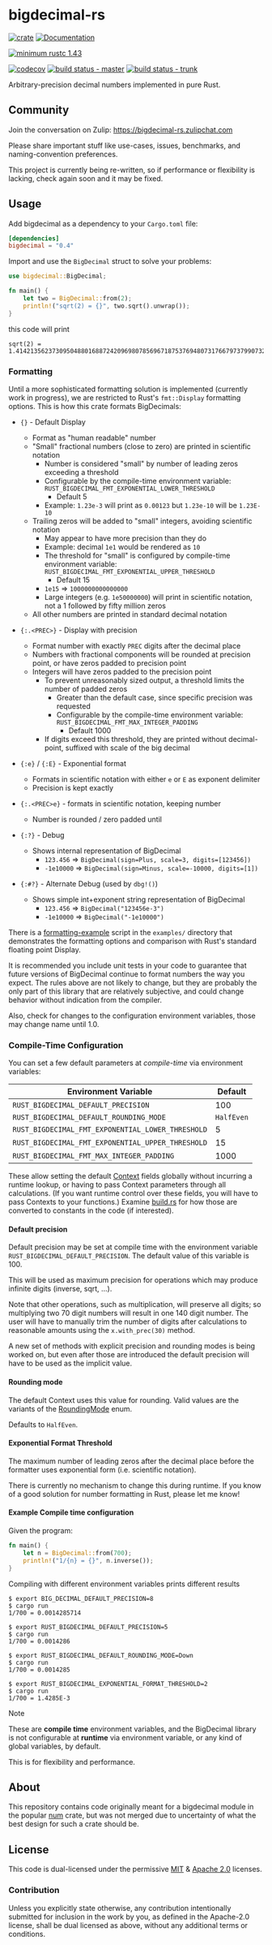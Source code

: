 # bigdecimal-rs


[![crate](https://img.shields.io/crates/v/bigdecimal.svg)](https://crates.io/crates/bigdecimal)
[![Documentation](https://docs.rs/bigdecimal/badge.svg)](https://docs.rs/bigdecimal)

[![minimum rustc 1.43](https://img.shields.io/badge/rustc-1.43+-red.svg)](https://rust-lang.github.io/rfcs/2495-min-rust-version.html)

[![codecov](https://codecov.io/gh/akubera/bigdecimal-rs/branch/feature/circleci/graph/badge.svg?token=YTwyxrxJ3S)](https://codecov.io/gh/akubera/bigdecimal-rs)
[![build status - master](https://gitlab.com/akubera/bigdecimal-rs/badges/master/pipeline.svg?ignore_skipped=true&key_text=status:master&key_width=96)](https://gitlab.com/akubera/bigdecimal-rs/-/pipelines)
[![build status - trunk](https://gitlab.com/akubera/bigdecimal-rs/badges/trunk/pipeline.svg?ignore_skipped=true&key_text=status:trunk&key_width=96)](https://gitlab.com/akubera/bigdecimal-rs/-/pipelines)



Arbitrary-precision decimal numbers implemented in pure Rust.

##  Community

Join the conversation on Zulip: https://bigdecimal-rs.zulipchat.com

Please share important stuff like use-cases, issues, benchmarks, and
naming-convention preferences.

This project is currently being re-written, so if performance or flexibility
is lacking, check again soon and it may be fixed.

## Usage

Add bigdecimal as a dependency to your `Cargo.toml` file:

```toml
[dependencies]
bigdecimal = "0.4"
```

Import and use the `BigDecimal` struct to solve your problems:

```rust
use bigdecimal::BigDecimal;

fn main() {
    let two = BigDecimal::from(2);
    println!("sqrt(2) = {}", two.sqrt().unwrap());
}
```

this code will print

```
sqrt(2) = 1.414213562373095048801688724209698078569671875376948073176679737990732478462107038850387534327641573
```

### Formatting

Until a more sophisticated formatting solution is implemented (currently work in progress),
we are restricted to Rust's `fmt::Display` formatting options.
This is how this crate formats BigDecimals:

- `{}` - Default Display
    - Format as "human readable" number
    - "Small" fractional numbers (close to zero) are printed in scientific notation
        - Number is considered "small" by number of leading zeros exceeding a threshold
        - Configurable by the compile-time environment variable:
          `RUST_BIGDECIMAL_FMT_EXPONENTIAL_LOWER_THRESHOLD`
            - Default 5
        - Example: `1.23e-3` will print as `0.00123` but `1.23e-10` will be `1.23E-10`
    - Trailing zeros will be added to "small" integers, avoiding scientific notation
        - May appear to have more precision than they do
        - Example: decimal `1e1` would be rendered as `10`
        - The threshold for "small" is configured by compile-time environment variable:
          `RUST_BIGDECIMAL_FMT_EXPONENTIAL_UPPER_THRESHOLD`
            - Default 15
        - `1e15` => `1000000000000000`
        - Large integers (e.g. `1e50000000`) will print in scientific notation, not
          a 1 followed by fifty million zeros
    - All other numbers are printed in standard decimal notation

- `{:.<PREC>}` - Display with precision
    - Format number with exactly `PREC` digits after the decimal place
    - Numbers with fractional components will be rounded at precision point, or have
      zeros padded to precision point
    - Integers will have zeros padded to the precision point
        - To prevent unreasonably sized output, a threshold limits the number
          of padded zeros
            - Greater than the default case, since specific precision was requested
            - Configurable by the compile-time environment variable:
              `RUST_BIGDECIMAL_FMT_MAX_INTEGER_PADDING`
                - Default 1000
        - If digits exceed this threshold, they are printed without decimal-point,
          suffixed with scale of the big decimal

- `{:e}` / `{:E}` - Exponential format
    - Formats in scientific notation with either `e` or `E` as exponent delimiter
    - Precision is kept exactly

- `{:.<PREC>e}` - formats in scientific notation, keeping number
    - Number is rounded / zero padded until

- `{:?}` - Debug
    - Shows internal representation of BigDecimal
        - `123.456` => `BigDecimal(sign=Plus, scale=3, digits=[123456])`
        - `-1e10000` => `BigDecimal(sign=Minus, scale=-10000, digits=[1])`

- `{:#?}` - Alternate Debug (used by `dbg!()`)
    - Shows simple int+exponent string representation of BigDecimal
        - `123.456` => `BigDecimal("123456e-3")`
        - `-1e10000` => `BigDecimal("-1e10000")`

There is a [formatting-example](examples/formatting-example.rs) script in the
`examples/` directory that demonstrates the formatting options and comparison
with Rust's standard floating point Display.

It is recommended you include unit tests in your code to guarantee that future
versions of BigDecimal continue to format numbers the way you expect.
The rules above are not likely to change, but they are probably the only part
of this library that are relatively subjective, and could change behavior
without indication from the compiler.

Also, check for changes to the configuration environment variables, those
may change name until 1.0.

### Compile-Time Configuration

You can set a few default parameters at _compile-time_ via environment variables:

|  Environment Variable                              | Default    |
|----------------------------------------------------|------------|
|  `RUST_BIGDECIMAL_DEFAULT_PRECISION`               |  100       |
|  `RUST_BIGDECIMAL_DEFAULT_ROUNDING_MODE`           | `HalfEven` |
|  `RUST_BIGDECIMAL_FMT_EXPONENTIAL_LOWER_THRESHOLD` |  5         |
|  `RUST_BIGDECIMAL_FMT_EXPONENTIAL_UPPER_THRESHOLD` |  15        |
|  `RUST_BIGDECIMAL_FMT_MAX_INTEGER_PADDING`         |  1000      |

These allow setting the default [Context] fields globally without incurring a runtime lookup,
or having to pass Context parameters through all calculations.
(If you want runtime control over these fields, you will have to pass Contexts to your functions.)
Examine [build.rs] for how those are converted to constants in the code (if interested).

[Context]: https://docs.rs/bigdecimal/latest/bigdecimal/struct.Context.html
[build.rs]: ./build.rs


#### Default precision

Default precision may be set at compile time with the environment variable `RUST_BIGDECIMAL_DEFAULT_PRECISION`.
The default value of this variable is 100.

This will be used as maximum precision for operations which may produce infinite digits (inverse, sqrt, ...).

Note that other operations, such as multiplication, will preserve all digits;
so multiplying two 70 digit numbers will result in one 140 digit number.
The user will have to manually trim the number of digits after calculations to
reasonable amounts using the `x.with_prec(30)` method.

A new set of methods with explicit precision and rounding modes is being worked
on, but even after those are introduced the default precision will have to be
used as the implicit value.

#### Rounding mode

The default Context uses this value for rounding.
Valid values are the variants of the [RoundingMode] enum.

Defaults to `HalfEven`.

[RoundingMode]: https://docs.rs/bigdecimal/latest/bigdecimal/rounding/enum.RoundingMode.html


#### Exponential Format Threshold

The maximum number of leading zeros after the decimal place before
the formatter uses exponential form (i.e. scientific notation).

There is currently no mechanism to change this during runtime.
If you know of a good solution for number formatting in Rust, please let me know!


#### Example Compile time configuration

Given the program:

```rust
fn main() {
    let n = BigDecimal::from(700);
    println!("1/{n} = {}", n.inverse());
}
```

Compiling with different environment variables prints different results

```
$ export BIG_DECIMAL_DEFAULT_PRECISION=8
$ cargo run
1/700 = 0.0014285714

$ export RUST_BIGDECIMAL_DEFAULT_PRECISION=5
$ cargo run
1/700 = 0.0014286

$ export RUST_BIGDECIMAL_DEFAULT_ROUNDING_MODE=Down
$ cargo run
1/700 = 0.0014285

$ export RUST_BIGDECIMAL_EXPONENTIAL_FORMAT_THRESHOLD=2
$ cargo run
1/700 = 1.4285E-3
```

> [!NOTE]
> These are **compile time** environment variables, and the BigDecimal
> library is not configurable at **runtime** via environment variable, or
> any kind of global variables, by default.
>
> This is for flexibility and performance.


## About

This repository contains code originally meant for a bigdecimal module
in the popular [num](https://crates.io/crates/num) crate, but was not
merged due to uncertainty of what the best design for such a crate
should be.


## License

This code is dual-licensed under the permissive
[MIT](https://opensource.org/licenses/MIT) &
[Apache 2.0](https://opensource.org/licenses/Apache-2.0) licenses.

###  Contribution

Unless you explicitly state otherwise, any contribution intentionally
submitted for inclusion in the work by you, as defined in the
Apache-2.0 license, shall be dual licensed as above, without any
additional terms or conditions.
